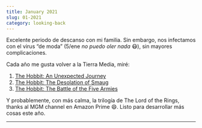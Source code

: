 ```yaml
---
title: January 2021
slug: 01-2021
category: looking-back
---
```


Excelente periodo de descanso con mi familia. Sin embargo, nos infectamos con el virus “de moda” (5/ene _no puedo oler nada_ :mask:), sin mayores complicaciones.

Cada año me gusta volver a la Tierra Media, miré:
1. [The Hobbit: An Unexpected Journey][1]
2. [The Hobbit: The Desolation of Smaug][2]
3. [The Hobbit: The Battle of the Five Armies][3]

Y probablemente, con más calma, la trilogía de The Lord of the Rings, thanks al MGM channel en Amazon Prime :smile:. Listo para desarrollar más cosas este año.

---- 

[1]:	https://trakt.tv/movies/the-hobbit-an-unexpected-journey-2012
[2]:	https://trakt.tv/movies/the-hobbit-the-desolation-of-smaug-2013
[3]:	https://trakt.tv/movies/the-hobbit-the-battle-of-the-five-armies-2014